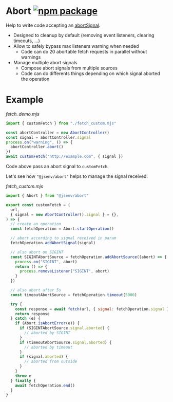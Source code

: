 # Abort [![npm package](https://img.shields.io/npm/v/@jsenv/abort.svg?logo=npm&label=package)](https://www.npmjs.com/package/@jsenv/abort)

Help to write code accepting an [abortSignal](https://nodejs.org/api/globals.html#class-abortsignal).

- Designed to cleanup by default (removing event listeners, clearing timeouts, ...)
- Allow to safely bypass max listeners warning when needed
  - Code can do 20 abortable fetch requests in parallel without warnings
- Manage multiple abort signals
  - Compose abort signals from multiple sources
  - Code can do differents things depending on which signal aborted the operation

# Example

_fetch_demo.mjs_

```js
import { customFetch } from "./fetch_custom.mjs"

const abortController = new AbortController()
const signal = abortController.signal
process.on("warning", () => {
  abortController.abort()
})
await customFetch("http://example.com", { signal })
```

Code above pass an abort signal to `customFetch`.

Let's see how `"@jsenv/abort"` helps to manage the signal received.

_fetch_custom.mjs_

```js
import { Abort } from "@jsenv/abort"

export const customFetch = (
  url,
  { signal = new AbortController().signal } = {},
) => {
  // create an operation
  const fetchOperation = Abort.startOperation()

  // abort according to signal received in param
  fetchOperation.addAbortSignal(signal)

  // also abort on SIGINT
  const SIGINTAbortSource = fetchOperation.addAbortSource((abort) => {
    process.on("SIGINT", abort)
    return () => {
      process.removeListener("SIGINT", abort)
    }
  })

  // also abort after 5s
  const timeoutAbortSource = fetchOperation.timeout(5000)

  try {
    const response = await fetch(url, { signal: fetchOperation.signal })
    return response
  } catch (e) {
    if (Abort.isAbortError(e)) {
      if (SIGINTAbortSource.signal.aborted) {
        // aborted by SIGINT
      }
      if (timeoutAbortSource.signal.aborted) {
        // aborted by timeout
      }
      if (signal.aborted) {
        // aborted from outside
      }
    }
    throw e
  } finally {
    await fetchOperation.end()
  }
}
```
